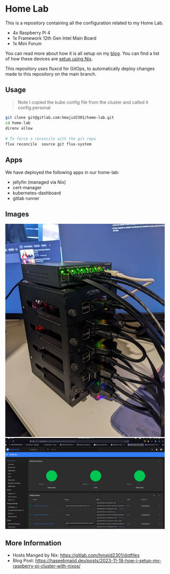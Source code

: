 # Home Lab

This is a repository containing all the configuration related to my Home Lab.
- 4x Raspberry Pi 4
- 1x Framework 12th Gen Intel Main Board
- 1x Mini Forum

You can read more about how it is all setup on my [blog](https://haseebmajid.dev/series/setup-raspberry-pi-cluster-with-k3s-and-nixos/).
You can find a list of how these devices are [setup using Nix](https://github.com/hmajid2301/dotfiles).

This repository uses fluxcd for GitOps, to automatically deploy changes made to this repository on the main branch.

## Usage

> Note I copied the kube config file from the cluster and called it config.personal

```bash
git clone git@gitlab.com:hmajid2301/home-lab.git
cd home-lab
direnv allow

# To force a reconcile with the git repo
flux reconcile  source git flux-system
```

## Apps

We have deployed the following apps in our home-lab:

- jellyfin (managed via Nix)
- cert-manager
- kubernetes-dashboard
- gitlab runner


## Images

![Pi Cluster](docs/images/pi-cluster-front.jpeg)
![Dashboard](docs/images/dashboard.png)

## More Information

- Hosts Manged by Nix: https://gitlab.com/hmajid2301/dotfiles
- Blog Post: https://haseebmajid.dev/posts/2023-11-18-how-i-setup-my-raspberry-pi-cluster-with-nixos/
